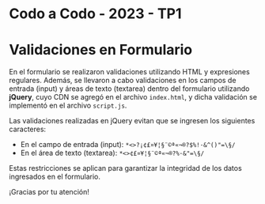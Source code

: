 # Codo a Codo - 2023 - TP1

# Validaciones en Formulario

En el formulario se realizaron validaciones utilizando HTML y expresiones regulares. Además, se llevaron a cabo validaciones en los campos de entrada (input) y áreas de texto (textarea) dentro del formulario utilizando **jQuery**, cuyo CDN se agregó en el archivo `index.html`, y dicha validación se implementó en el archivo `script.js`.

Las validaciones realizadas en jQuery evitan que se ingresen los siguientes caracteres:

- En el campo de entrada (input): `*<>?¡¢£¤¥¦§¨©ª«¬­®?$%!·&^()"=\§/`
- En el área de texto (textarea): `*<>¢£¤¥¦§¨©ª«¬­®?%·&"=\§/`

Estas restricciones se aplican para garantizar la integridad de los datos ingresados en el formulario.

¡Gracias por tu atención!
